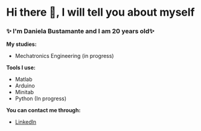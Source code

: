 # Hi there 👋, I will tell you about myself 

### ✨ I'm Daniela Bustamante and I am 20 years old✨


**My studies:**

- Mechatronics Engineering (in progress)


**Tools I use:**

- Matlab
- Arduino
- Minitab
- Python (In progress)


**You can contact me through:**

- [Linkedln](https://www.linkedin.com/in/daniela-annabella-bustamante)
